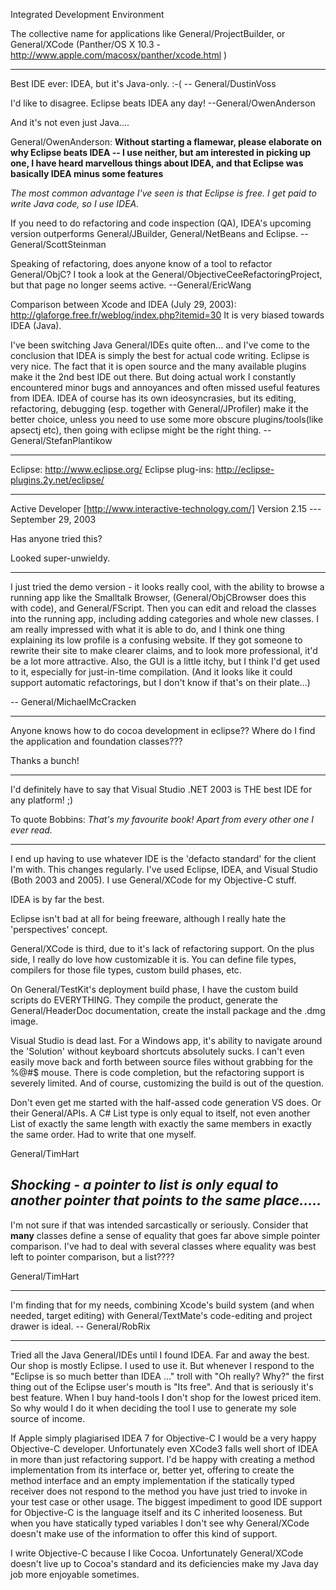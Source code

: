 

Integrated Development Environment

The collective name for applications like General/ProjectBuilder, or General/XCode (Panther/OS X 10.3 - http://www.apple.com/macosx/panther/xcode.html )

----

Best IDE ever: IDEA, but it's Java-only. :-(  -- General/DustinVoss

I'd like to disagree.  Eclipse beats IDEA any day! --General/OwenAnderson

And it's not even just Java....

General/OwenAnderson: **Without starting a flamewar, please elaborate on why Eclipse beats IDEA -- I use neither, but am interested in picking up one, I have heard marvellous things about IDEA, and that Eclipse was basically IDEA minus some features**

*The most common advantage I've seen is that Eclipse is free. I get paid to write Java code, so I use IDEA.*

If you need to do refactoring and code inspection (QA), IDEA's upcoming version outperforms General/JBuilder, General/NetBeans and Eclipse. -- General/ScottSteinman

Speaking of refactoring, does anyone know of a tool to refactor General/ObjC? I took a look at the General/ObjectiveCeeRefactoringProject, but that page no longer seems active. --General/EricWang

Comparison between Xcode and IDEA (July 29, 2003):   http://glaforge.free.fr/weblog/index.php?itemid=30
It is very biased towards IDEA (Java).

I've been switching Java General/IDEs quite often... and I've come to the conclusion that IDEA is simply the best for actual code writing.  Eclipse is very nice.  The fact that it is open source and the many available plugins make it the 2nd best IDE out there.  But doing actual work I constantly encountered minor bugs and annoyances and often missed useful features from IDEA.  IDEA of course has its own ideosyncrasies, but its editing, refactoring, debugging (esp. together with General/JProfiler) make it the better choice, unless you need to use some more obscure plugins/tools(like apsectj etc), then going with eclipse might be the right thing. -- General/StefanPlantikow

----

Eclipse:  http://www.eclipse.org/
Eclipse  plug-ins:  http://eclipse-plugins.2y.net/eclipse/

----

Active Developer  [http://www.interactive-technology.com/]
Version 2.15 --- September 29, 2003

Has anyone tried this?

Looked super-unwieldy.

----

I just tried the demo version - it looks really cool, with the ability to browse a running app like the Smalltalk Browser, (General/ObjCBrowser does this with code), and General/FScript. Then you can edit and reload the classes into the running app, including adding categories and whole new classes. I am really impressed with what it is able to do, and I think one thing explaining its low profile is a confusing website. If they got someone to rewrite their site to make clearer claims, and to look more professional,  it'd be a lot more attractive. Also, the GUI is a little itchy, but I think I'd get used to it, especially for just-in-time compilation. (And it looks like it could support automatic refactorings, but I don't know if that's on their plate...)

-- General/MichaelMcCracken

----

Anyone knows how to do cocoa development in eclipse?? Where do I find the application and foundation classes???

Thanks a bunch!

----

I'd definitely have to say that Visual Studio .NET 2003 is THE best IDE for any platform! ;)

To quote Bobbins: *That's my favourite book! Apart from every other one I ever read.*

----

I end up having to use whatever IDE is the 'defacto standard' for the client I'm with. This changes regularly. I've used Eclipse, IDEA, and Visual Studio (Both 2003 and 2005). I use General/XCode for my Objective-C stuff.

IDEA is by far the best. 

Eclipse isn't bad at all for being freeware, although I really hate the 'perspectives' concept.

General/XCode is third, due to it's lack of refactoring support. On the plus side, I really do love how customizable it is. You can define file types, compilers for those file types, custom build phases, etc.

On General/TestKit's deployment build phase, I have the custom build scripts do EVERYTHING. They compile the product, generate the General/HeaderDoc documentation, create the install package and the .dmg image. 

Visual Studio is dead last. For a Windows app, it's ability to navigate around the 'Solution' without keyboard shortcuts absolutely sucks. I can't even easily move back and forth between source files without grabbing for the %@#$ mouse. There is code completion, but the refactoring support is severely limited. And of course, customizing the build is out of the question.

Don't even get me started with the half-assed code generation VS does. Or their General/APIs. A C# List type is only equal to itself, not even another List of exactly the same length with exactly the same members in exactly the same order. Had to write that one myself.

General/TimHart

*Shocking - a pointer to list is only equal to another pointer that points to the same place.....*
----
I'm not sure if that was intended sarcastically or seriously. Consider that **many** classes define a sense of equality that goes far above simple pointer comparison. I've had to deal with several classes where equality was best left to pointer comparison, but a list????

General/TimHart

----

I'm finding that for my needs, combining Xcode's build system (and when needed, target editing) with General/TextMate's code-editing and project drawer is ideal. -- General/RobRix

----

Tried all the Java General/IDEs until I found IDEA. Far and away the best. Our shop is mostly Eclipse. I used to use it. But whenever I respond to the "Eclipse is so much better than IDEA ..." troll with "Oh really? Why?" the first thing out of the Eclipse user's mouth is "Its free". And that is seriously it's best feature. When I buy hand-tools I don't shop for the lowest priced item. So why would I do it when deciding the tool I use to generate my sole source of income.

If Apple simply plagiarised IDEA 7 for Objective-C I would be a very happy Objective-C developer.  Unfortunately even XCode3 falls well short of IDEA in more than just refactoring support. I'd be happy with creating a method implementation from its interface or, better yet, offering to create the method interface and an empty implementation if the statically typed receiver does not respond to the method you have just tried to invoke in your test case or other usage. The biggest impediment to good IDE support for Objective-C is the language itself and its C inherited looseness.  But when you have statically typed variables I don't see why General/XCode doesn't make use of the information to offer this kind of support.

I write Objective-C because I like Cocoa. Unfortunately General/XCode doesn't live up to Cocoa's standard and its deficiencies make my Java day job more enjoyable sometimes.